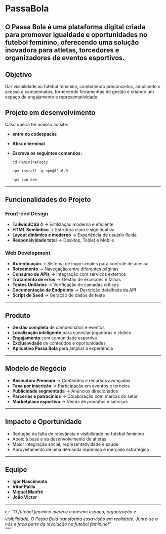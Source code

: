 # PassaBola

O **Passa Bola** é uma plataforma digital criada para **promover igualdade e oportunidades no futebol feminino**, oferecendo uma solução inovadora para atletas, torcedores e organizadores de eventos esportivos.
---

## Objetivo  
Dar visibilidade ao futebol feminino, combatendo preconceitos, ampliando o acesso a campeonatos, fornecendo ferramentas de gestão e criando um espaço de engajamento e representatividade.

## Projeto em desenvolvimento
Caso queira ter acesso ao site:
- **entre no codespaces**
- **Abra o terminal**
- **Escreva os seguintes comandos:**
  
  ``cd FeminineFooty``
  
  ``npm install -g npm@11.6.0``
  
  ``npm run dev``

---

## Funcionalidades do Projeto  

### Front-end Design  
- **TailwindCSS 4** → Estilização moderna e eficiente  
- **HTML Semântico** → Estrutura clara e significativa  
- **Layout dinâmico e moderno** → Experiência de usuário fluida  
- **Responsividade total** → Desktop, Tablet e Mobile  

### Web Development  
- **Autenticação** → Sistema de login simples para controle de acesso  
- **Roteamento** → Navegação entre diferentes páginas  
- **Consumo de APIs** → Integração com serviços externos  
- **Tratamento de erros** → Gestão de exceções e falhas  
- **Testes Unitários** → Verificação de camadas críticas  
- **Documentação de Endpoints** → Descrição detalhada da API  
- **Script de Seed** → Geração de dados de teste  

---

## Produto  
- **Gestão completa** de campeonatos e eventos  
- **Localização inteligente** para conectar jogadoras e clubes  
- **Engajamento** com comunidade esportiva  
- **Exclusividade** de conteúdos e oportunidades  
- **Aplicativo Passa Bola** para ampliar a experiência  

---

## Modelo de Negócio  
- **Assinatura Premium** → Conteúdos e recursos avançados  
- **Taxa por inscrição** → Participação em eventos e torneios  
- **Publicidade segmentada** → Anúncios direcionados  
- **Parcerias e patrocínios** → Colaboração com marcas do setor  
- **Marketplace esportivo** → Venda de produtos e serviços  

---

## Impacto e Oportunidade  
- Redução da falta de relevância e visibilidade no futebol feminino  
- Apoio à base e ao desenvolvimento de atletas  
- Maior integração social, representatividade e saúde  
- Aproveitamento de uma demanda reprimida e mercado estratégico  

---

## Equipe  
- **Igor Nascimento**  
- **Vitor Pallis**  
- **Miguel Manfré**  
- **João Victor**  

---

👉 *"O futebol feminino merece o mesmo espaço, organização e visibilidade. O Passa Bola transforma essa visão em realidade. Junte-se a nós e faça parte da revolução no futebol feminino!"*  
"""
